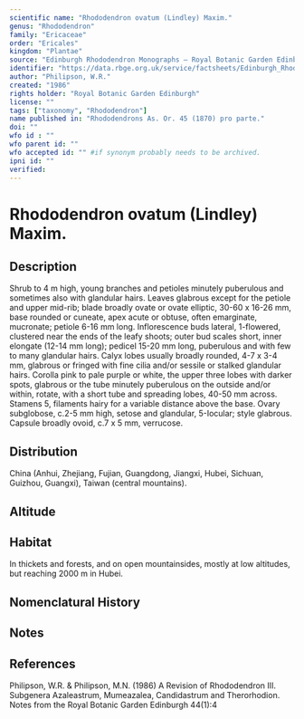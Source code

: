 ```yaml
---
scientific name: "Rhododendron ovatum (Lindley) Maxim."
genus: "Rhododendron"
family: "Ericaceae"
order: "Ericales"
kingdom: "Plantae"
source: "Edinburgh Rhododendron Monographs – Royal Botanic Garden Edinburgh"
identifier: "https://data.rbge.org.uk/service/factsheets/Edinburgh_Rhododendron_Monographs.xhtml"
author: "Philipson, W.R."
created: "1986"
rights holder: "Royal Botanic Garden Edinburgh"
license: ""
tags: ["taxonomy", "Rhododendron"]
name published in: "Rhododendrons As. Or. 45 (1870) pro parte."
doi: ""
wfo id : ""
wfo parent id: ""
wfo accepted id: "" #if synonym probably needs to be archived.                      
ipni id: ""
verified:
---
```


                       

# Rhododendron ovatum (Lindley) Maxim.

## Description
Shrub to 4 m high, young branches and petioles minutely puberulous and sometimes also with glandular hairs. Leaves glabrous except for the petiole and upper mid-rib; blade broadly ovate or ovate elliptic, 30-60 x 16-26 mm, base rounded or cuneate, apex acute or obtuse, often emarginate, mucronate; petiole 6-16 mm long. Inflorescence buds lateral, 1-flowered, clustered near the ends of the leafy shoots; outer bud scales short, inner elongate (12-14 mm long); pedicel 15-20 mm long, puberulous and with few to many glandular hairs. Calyx lobes usually broadly rounded, 4-7 x 3-4 mm, glabrous or fringed with fine cilia and/or sessile or stalked glandular hairs. Corolla pink to pale purple or white, the upper three lobes with darker spots, glabrous or the tube minutely puberulous on the outside and/or within, rotate, with a short tube and spreading lobes, 40-50 mm across. Stamens 5, filaments hairy for a variable distance above the base. Ovary subglobose, c.2-5 mm high, setose and glandular, 5-Iocular; style glabrous. Capsule broadly ovoid, c.7 x 5 mm, verrucose.

## Distribution
China (Anhui, Zhejiang, Fujian, Guangdong, Jiangxi, Hubei, Sichuan, Guizhou, Guangxi), Taiwan (central mountains).

## Altitude


## Habitat
In thickets and forests, and on open mountainsides, mostly at low altitudes, but reaching 2000 m in Hubei.

## Nomenclatural History

                       
## Notes


## References

Philipson, W.R. & Philipson, M.N. (1986) A Revision of Rhododendron III. Subgenera Azaleastrum, Mumeazalea, Candidastrum and Therorhodion. Notes from the Royal Botanic Garden Edinburgh 44(1):4
